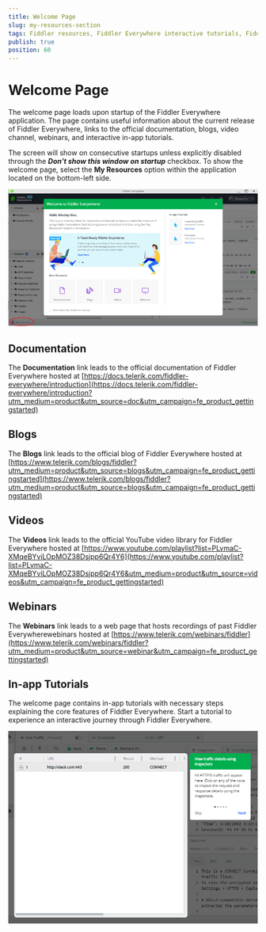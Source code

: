 ```yaml
---
title: Welcome Page
slug: my-resources-section
tags: Fiddler resources, Fiddler Everywhere interactive tutorials, Fiddler Everywhere blogs, Fiddler Everywhere webinars
publish: true
position: 60
---
```


# Welcome Page

The welcome page loads upon startup of the Fiddler Everywhere application. The page contains useful information about the current release of Fiddler Everywhere, links to the official documentation, blogs, video channel, webinars, and interactive in-app tutorials.

The screen will show on consecutive startups unless explicitly disabled through the **_Don't show this window on startup_** checkbox. To show the welcome page, select the **My Resources** option  within the application located on the bottom-left side.

![My Resources option at the bottom-left](../images/resources/my-resources-main-page.png)

## Documentation

The **Documentation** link leads to the official documentation of Fiddler Everywhere hosted at [https://docs.telerik.com/fiddler-everywhere/introduction](https://docs.telerik.com/fiddler-everywhere/introduction?utm_medium=product&utm_source=doc&utm_campaign=fe_product_gettingstarted)

## Blogs

The **Blogs** link leads to the official blog of Fiddler Everywhere hosted at [https://www.telerik.com/blogs/fiddler?utm_medium=product&utm_source=blogs&utm_campaign=fe_product_gettingstarted](https://www.telerik.com/blogs/fiddler?utm_medium=product&utm_source=blogs&utm_campaign=fe_product_gettingstarted)

## Videos

The **Videos** link leads to the official YouTube video library for Fiddler Everywhere hosted at [https://www.youtube.com/playlist?list=PLvmaC-XMqeBYviLOpMOZ38Dsjpp6Qr4Y6](https://www.youtube.com/playlist?list=PLvmaC-XMqeBYviLOpMOZ38Dsjpp6Qr4Y6&utm_medium=product&utm_source=videos&utm_campaign=fe_product_gettingstarted)


## Webinars

The **Webinars** link leads to a web page that hosts recordings of past Fiddler Everywherewebinars hosted at [https://www.telerik.com/webinars/fiddler](https://www.telerik.com/webinars/fiddler?utm_medium=product&utm_source=webinar&utm_campaign=fe_product_gettingstarted)

## In-app Tutorials

The welcome page contains in-app tutorials with necessary steps explaining the core features of Fiddler Everywhere.  Start a tutorial to experience an interactive journey through Fiddler Everywhere.

![Interactive in-app tutorials](../images/resources/in-app-tuto-002.png)
